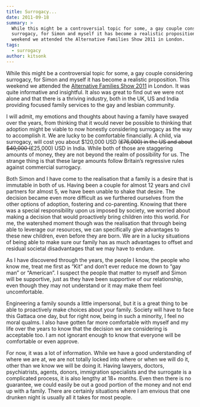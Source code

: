 ```yaml
---
title: Surrogacy...
date: 2011-09-18
summary: >
  While this might be a controversial topic for some, a gay couple considering
  surrogacy, for Simon and myself it has become a realistic proposition.  This
  weekend we attended the Alternative Families Show 2011 in London.
tags:
  - surrogacy
author: kitsonk
---
```


While this might be a controversial topic for some, a gay couple considering
surrogacy, for Simon and myself it has become a realistic proposition. This
weekend we attended the
[Alternative Families Show 2011](https://twitter.com/altfamshow) in London. It
was quite informative and insightful. It also was great to find out we were not
alone and that there is a thriving industry, both in the UK, US and India
providing focused family services to the gay and lesbian community.

I will admit, my emotions and thoughts about having a family have swayed over
the years, from thinking that it would never be possible to thinking that
adoption might be viable to now honestly considering surrogacy as the way to
accomplish it. We are lucky to be comfortable financially. A child, via
surrogacy, will cost you about $120,000 USD (~~£76,000) in the US and about
$40,000 (~~£25,000) USD in India. While both of those are staggering amounts of
money, they are not beyond the realm of possibility for us. The strange thing is
that these large amounts follow Britain’s regressive rules against commercial
surrogacy.

Both Simon and I have come to the realisation that a family is a desire that is
immutable in both of us. Having been a couple for almost 12 years and civil
partners for almost 5, we have been unable to shake that desire. The decision
became even more difficult as we furthered ourselves from the other options of
adoption, fostering and co-parenting. Knowing that there was a special
responsibility upon us imposed by society, we worried about making a decision
that would proactively bring children into this world. For me, the watershed
moment though was the realisation that through being able to leverage our
resources, we can specifically give advantages to these new children, even
before they are born. We are in a lucky situations of being able to make sure
our family has as much advantages to offset and residual societal disadvantages
that we may have to endure.

As I have discovered through the years, the people I know, the people who know
me, treat me first as “Kit” and don’t ever reduce me down to “gay man” or
“American”. I suspect the people that matter to myself and Simon will be
supportive, just as they have been supportive of our relationship, even though
they may not understand or it may make them feel uncomfortable.

Engineering a family sounds a little impersonal, but it is a great thing to be
able to proactively make choices about your family. Society will have to face
this Gattaca one day, but for right now, being in such a minority, I feel no
moral qualms. I also have gotten far more comfortable with myself and my life
over the years to know that the decision we are considering is acceptable too. I
am not ignorant enough to know that everyone will be comfortable or even
approve.

For now, it was a lot of information. While we have a good understanding of
where we are at, we are not totally locked into where or when we will do it,
other than we know we will be doing it. Having lawyers, doctors, psychiatrists,
agents, donors, immigration specialists and the surrogate is a complicated
process, it is also lengthy at 18+ months. Even then there is no guarantee, we
could easily be out a good portion of the money and not end up with a family.
There are certainly situations where I am envious that one drunken night is
usually all it takes for most people.
